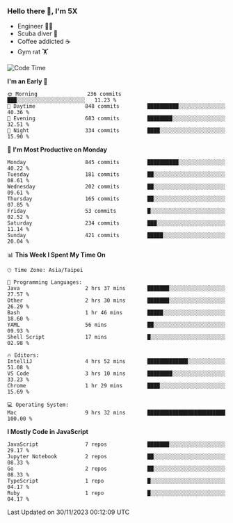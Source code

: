 ### Hello there 👋, I'm 5X

* Engineer 👨‍💻
* Scuba diver 🤿
* Coffee addicted ☕️
* Gym rat 🏋️

<!--START_SECTION:waka-->
![Code Time](http://img.shields.io/badge/Code%20Time-660%20hrs%2041%20mins-blue)

**I'm an Early 🐤** 

```text
🌞 Morning                236 commits         ███░░░░░░░░░░░░░░░░░░░░░░   11.23 % 
🌆 Daytime                848 commits         ██████████░░░░░░░░░░░░░░░   40.36 % 
🌃 Evening                683 commits         ████████░░░░░░░░░░░░░░░░░   32.51 % 
🌙 Night                  334 commits         ████░░░░░░░░░░░░░░░░░░░░░   15.90 % 
```
📅 **I'm Most Productive on Monday** 

```text
Monday                   845 commits         ██████████░░░░░░░░░░░░░░░   40.22 % 
Tuesday                  181 commits         ██░░░░░░░░░░░░░░░░░░░░░░░   08.61 % 
Wednesday                202 commits         ██░░░░░░░░░░░░░░░░░░░░░░░   09.61 % 
Thursday                 165 commits         ██░░░░░░░░░░░░░░░░░░░░░░░   07.85 % 
Friday                   53 commits          █░░░░░░░░░░░░░░░░░░░░░░░░   02.52 % 
Saturday                 234 commits         ███░░░░░░░░░░░░░░░░░░░░░░   11.14 % 
Sunday                   421 commits         █████░░░░░░░░░░░░░░░░░░░░   20.04 % 
```


📊 **This Week I Spent My Time On** 

```text
🕑︎ Time Zone: Asia/Taipei

💬 Programming Languages: 
Java                     2 hrs 37 mins       ███████░░░░░░░░░░░░░░░░░░   27.57 % 
Other                    2 hrs 30 mins       ███████░░░░░░░░░░░░░░░░░░   26.29 % 
Bash                     1 hr 46 mins        █████░░░░░░░░░░░░░░░░░░░░   18.60 % 
YAML                     56 mins             ██░░░░░░░░░░░░░░░░░░░░░░░   09.93 % 
Shell Script             17 mins             █░░░░░░░░░░░░░░░░░░░░░░░░   02.98 % 

🔥 Editors: 
IntelliJ                 4 hrs 52 mins       █████████████░░░░░░░░░░░░   51.08 % 
VS Code                  3 hrs 10 mins       ████████░░░░░░░░░░░░░░░░░   33.23 % 
Chrome                   1 hr 29 mins        ████░░░░░░░░░░░░░░░░░░░░░   15.69 % 

💻 Operating System: 
Mac                      9 hrs 32 mins       █████████████████████████   100.00 % 
```

**I Mostly Code in JavaScript** 

```text
JavaScript               7 repos             ███████░░░░░░░░░░░░░░░░░░   29.17 % 
Jupyter Notebook         2 repos             ██░░░░░░░░░░░░░░░░░░░░░░░   08.33 % 
Go                       2 repos             ██░░░░░░░░░░░░░░░░░░░░░░░   08.33 % 
TypeScript               1 repo              █░░░░░░░░░░░░░░░░░░░░░░░░   04.17 % 
Ruby                     1 repo              █░░░░░░░░░░░░░░░░░░░░░░░░   04.17 % 
```




 Last Updated on 30/11/2023 00:12:09 UTC
<!--END_SECTION:waka-->
